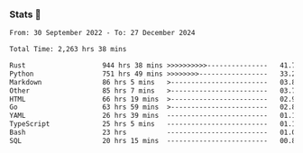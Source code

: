 ### Stats 👋
<!--START_SECTION:waka-->

```txt
From: 30 September 2022 - To: 27 December 2024

Total Time: 2,263 hrs 38 mins

Rust                   944 hrs 38 mins >>>>>>>>>>---------------   41.73 %
Python                 751 hrs 49 mins >>>>>>>>-----------------   33.21 %
Markdown               86 hrs 5 mins   >------------------------   03.80 %
Other                  85 hrs 7 mins   >------------------------   03.76 %
HTML                   66 hrs 19 mins  >------------------------   02.93 %
Go                     63 hrs 59 mins  >------------------------   02.83 %
YAML                   26 hrs 39 mins  -------------------------   01.18 %
TypeScript             25 hrs 5 mins   -------------------------   01.11 %
Bash                   23 hrs          -------------------------   01.02 %
SQL                    20 hrs 15 mins  -------------------------   00.89 %
```

<!--END_SECTION:waka-->

<!--
**buhaytza2005/buhaytza2005** is a ✨ _special_ ✨ repository because its `README.md` (this file) appears on your GitHub profile.

Here are some ideas to get you started:

- 🔭 I’m currently working on ...
- 🌱 I’m currently learning ...
- 👯 I’m looking to collaborate on ...
- 🤔 I’m looking for help with ...
- 💬 Ask me about ...
- 📫 How to reach me: ...
- 😄 Pronouns: ...
- ⚡ Fun fact: ...
-->


